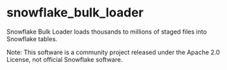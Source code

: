 # snowflake_bulk_loader
Snowflake Bulk Loader loads thousands to millions of staged files into Snowflake tables.

Note: This software is a community project released under the Apache 2.0 License, not official Snowflake software.

